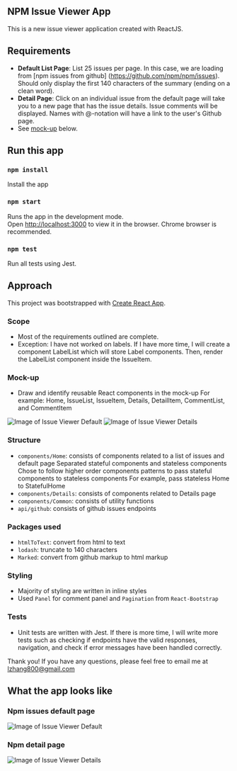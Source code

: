 ## NPM Issue Viewer App
This is a new issue viewer application created with ReactJS.

## Requirements
- **Default List Page**: List 25 issues per page. In this case, we are loading from 
[npm issues from github] (https://github.com/npm/npm/issues). Should only display the first 140 characters of the summary (ending on a clean word).
- **Detail Page**: Click on an individual issue from the default page will take you to a new page that has the issue details.
               Issue comments will be displayed. Names with @-notation will have a link to the user's Github page.
- See [mock-up](#mock-up) below. 

## Run this app

### `npm install`

Install the app

### `npm start`

Runs the app in the development mode. <br>
Open [http://localhost:3000](http://localhost:3000) to view it in the browser.
Chrome browser is recommended.

### `npm test`
Run all tests using Jest.<br>


## Approach

This project was bootstrapped with [Create React App](https://github.com/facebookincubator/create-react-app).

### Scope
- Most of the requirements outlined are complete.
- Exception: I have not worked on labels. If I have more time, I will create a component LabelList which will store Label components.
Then, render the LabelList component inside the IssueItem.

### Mock-up
- Draw and identify reusable React components in the mock-up
For example: Home, IssueList, IssueItem, Details, DetailItem, CommentList, and CommentItem

 ![Image of Issue Viewer Default ](docs/Issue_Viewer_Default.png)
 ![Image of Issue Viewer Details ](docs/Issue_Viewer_Details.png)

### Structure
- `components/Home`: consists of components related to a list of issues and default page
  Separated stateful components and stateless components
  Chose to follow higher order components patterns to pass stateful components to stateless components
  For example, pass stateless Home to StatefulHome
- `components/Details`: consists of components related to Details page
- `components/Common`: consists of utility functions
- `api/github`: consists of github issues endpoints

### Packages used
- `htmlToText`: convert from html to text
- `lodash`: truncate to 140 characters
- `Marked`: convert from github markup to html markup

### Styling
- Majority of styling are written in inline styles
- Used `Panel` for comment panel and `Pagination` from `React-Bootstrap`

### Tests
- Unit tests are written with Jest. 
If there is more time, I will write more tests such as checking if endpoints have the valid responses, 
navigation, and check if error messages have been handled correctly.

Thank you! If you have any questions, please feel free to email me at lzhang800@gmail.com

## What the app looks like

### Npm issues default page
![Image of Issue Viewer Default ](docs/result/Issue_Viewer_Result_Default.png)

### Npm detail page
![Image of Issue Viewer Details ](docs/result/Issue_Viewer_Result_Detail.png)
